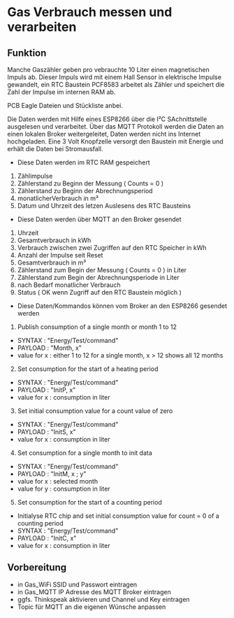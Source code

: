 # Gas Verbrauch messen und verarbeiten 

## Funktion

Manche Gaszähler geben pro vebrauchte 10 Liter einen magnetischen Impuls ab.
Dieser Impuls wird mit einem Hall Sensor in elektrische Impulse gewandelt, ein RTC Baustein PCF8583 arbeitet als Zähler und speichert die Zahl der Impulse im internen RAM ab.

PCB Eagle Dateien und Stückliste anbei.

Die Daten werden mit Hilfe eines ESP8266 über die I²C SAchnittstelle ausgelesen und verarbeitet. 
Über das MQTT Protokoll werden die Daten an einen lokalen Broker weitergeleitet, Daten werden nicht ins Internet hochgeladen.
Eine 3 Volt Knopfzelle versorgt den Baustein mit Energie und erhält die Daten bei Stromausfall.


* Diese Daten werden im RTC RAM gespeichert

1. Zählimpulse
2. Zählerstand zu Beginn der Messung ( Counts = 0 )
3. Zählerstand zu Beginn der Abrechnungsperiod
4. monatlicherVerbrauch in m³
5. Datum und Uhrzeit des letzen Auslesens des RTC Bausteins

* Diese Daten werden über MQTT an den Broker gesendet

1. Uhrzeit 
2. Gesamtverbrauch in kWh
3. Verbrauch zwischen zwei Zugriffen auf den RTC Speicher in kWh
4. Anzahl der Impulse seit Reset
5. Gesamtverbrauch in m³
6. Zählerstand zum Begin der Messung ( Counts = 0 ) in Liter
7. Zählerstand zum Begin der Abrechnungsperiode in Liter
8. nach Bedarf monatlicher Verbrauch
9. Status ( OK wenn Zugriff auf den RTC Baustein möglich )

* Diese Daten/Kommandos können vom Broker an den ESP8266 gesendet werden

1. Publish consumption of a single month or month 1 to 12 
 * SYNTAX  : "Energy/Test/command"
 * PAYLOAD : "Month, x"
 * value for x : either 1 to 12 for a single month, x > 12 shows all 12 months
  
 2. Set consumption for the start of a heating period 
 * SYNTAX  : "Energy/Test/command"
 * PAYLOAD : "InitP, x"
 * value for x : consumption in liter

 3. Set initial consumption value for a count value of zero 
 * SYNTAX  : "Energy/Test/command"
 * PAYLOAD : "InitS, x"
 * value for x : consumption in liter

 4. Set consumption for a single month to init data  
 * SYNTAX  : "Energy/Test/command"
 * PAYLOAD : "InitM, x ; y"
 * value for x : selected month
 * value for y : consumption in liter
 
 5. Set consumption for the start of a counting period 
 * Initialyse RTC chip and set initial consumption value for count = 0 of a counting period 
 * SYNTAX  : "Energy/Test/command"
 * PAYLOAD : "InitC, x"
 * value for x : consumption in liter

## Vorbereitung

* in Gas_WiFi SSID und Passwort eintragen
* in Gas_MQTT IP Adresse des MQTT Broker eintragen
* ggfs. Thinkspeak aktivieren und Channel und Key eintragen
* Topic für MQTT an die eigenen Wünsche anpassen
  
